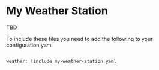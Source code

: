# **My Weather Station**

TBD

To include these files you need to add the following to your configuration.yaml
```

weather: !include my-weather-station.yaml

```
